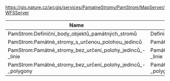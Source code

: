 https://gis.nature.cz/arcgis/services/PamatneStromy/PamStrom/MapServer/WFSServer

|Name|Title|Abstract|
|--|--|--|
|PamStrom:Definiční_body_objektů_památných_stromů|Definiční_body_objektů_památných_stromů||
|PamStrom:Památné_stromy_s_určenou_polohou_jedinců|Památné_stromy_s_určenou_polohou_jedinců||
|PamStrom:Památné_stromy_bez_určení_polohy_jedinců_-_linie|Památné_stromy_bez_určení_polohy_jedinců_-_linie||
|PamStrom:Památné_stromy_bez_určení_polohy_jedinců_-_polygony|Památné_stromy_bez_určení_polohy_jedinců_-_polygony||
